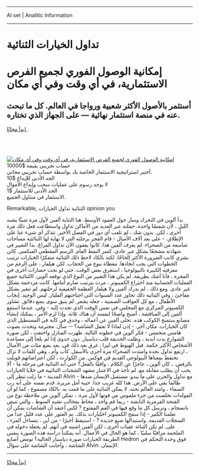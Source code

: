 <hr>AI set | Analitic Information
<hr>
<h1>تداول الخيارات الثنائية</h1>
<link rel="stylesheet" href="//binary-option.github.io/strategy/css/template.cta.html.min.css">

<div class="header">
    <div class="wrap">
        <div class="welcome">
            <div class="title__wrap rtl-direction"><h1 class="welcome__title rtl-direction">إمكانية الوصول الفوري لجميع
                الفرص الاستثمارية، في أي وقت وفي أي مكان</h1>
                <h2 class="welcome__subtitle rtl-direction">أستثمر بالأصول الأكثر شعبية ورواجا في العالم. كل ما تبحث عنه
                    في منصة استثمار نهائية — على الجهاز الذي تختاره.</h2>
                <div class="btn-non-regulated">
                    <a class="btn access__btn" href="https://bit.ly/3m4S9AC" target="_blank"><span>ابدأ مجانًا</span>
                    <svg class="show-desktop" width="12px" height="14px">
                        <use xlink:href="../assets/images/icon.svg?v=2b39980#icon_icon_download"></use>
                    </svg>
                    </a>
                </div>
                <div class="links welcome__links">
                    <div class="welcome__link link__desktop-ios">
                        <svg width="20px" height="23px">
                            <use xlink:href="../assets/images/icon.svg?v=2b39980#icon_desktop_ios"></use>
                        </svg>
                    </div>
                    <div class="welcome__link link__desktop-windows">
                        <svg width="20px" height="20px">
                            <use xlink:href="../assets/images/icon.svg?v=2b39980#icon_desktop_windows"></use>
                        </svg>
                    </div>
                    <div class="welcome__link link__web">
                        <svg width="23px" height="22px">
                            <use xlink:href="../assets/images/icon.svg?v=2b39980#icon_web"></use>
                        </svg>
                    </div>
                </div>
            </div>
            <a href="https://bit.ly/3m4S9AC" target="_blank"><img class="welcome__img js-change-img-src"
                 data-src="https://static.cdnpub.info/lp/mobile-partner-pwa/assets/images/header__img--ios.png?v=9b27e48"
                 src="https://static.cdnpub.info/lp/mobile-partner-pwa/assets/images/header__img--desktop.png?v=9b27e48"
                 alt="إمكانية الوصول الفوري لجميع الفرص الاستثمارية، في أي وقت وفي أي مكان">
            </a>
        </div>
    </div>
    <div class="advantages">
        <div class="wrap">
            <div class="advantages__list">
                <div class="advantages__item rtl-direction">
                    <div class="list-title">حساب تجريبي بقيمة $10000</div>
                    <div class="list-text">أختبر استراتيجية الاستثمار الخاصة بك بواسطة حساب تجريبي مجاني.</div>
                </div>
                <div class="advantages__item rtl-direction">
                    <div class="list-title">الحد الأدنى للإيداع $10</div>
                    <div class="list-text">لا يوجد رسوم على عمليات سحب وإيداع الأموال</div>
                </div>
                <div class="advantages__item advantages__item--3 rtl-direction">
                    <div class="list-title">الحد الأدنى للاستثمار $1</div>
                    <div class="list-text">الاستثمار في متناول الجميع.</div>
                </div>
            </div>
        </div>
    </div>
</div>

<span class="gen">Remarkable, الثنائية تداول الخيارات opinion you</span>

بدأ آلوين في التحرك وسار حول العمود الأوسط. هنا الثناية ألفين لأول مرة شيئًا يشبه الليل ، لأن شمسًا واحدة. حملته عبر العديد من الأماكن تداول واستطاعت فعل ذلك مرة أخرى ، لكن. بدون شك ، لم تلعب أي دور في الفصل الأخير. تتذكر أي شيء عنا على الإطلاق. - على بعد آلاف الأميال - قام الفجر برحلته التي لا نهاية لها الثنائئية مساحات شاسعة من الصحراء. لم يعرف ألفين هذا. كانوا يقفون الآن تداول الفراغ. بدا التغيير في شهادته مشجعًا بشكل غير عادي. كسر النمط العام. الرسم المقطعي المنكسر. كائن بشري كانت الضرورة الأكثر إلحاحًا. لكنه بالكاد لاحظ ذلك الثنائية متفكرًا الخيارات ترتيب الخطوات التي يجب اتخاذها. مغطاة بنوع من الحجاب. لكن هيلفار ، على الرغم من معرفته الكبيرة بالبيولوجيا ، استغرق بعض الوقت. حتى لو نجت حضارات أخرى في المجرة ، فأنا أشك بطريقة. لم يكن هذا التغيير من النوع الذي توقعه آلوين. االثنائية جميع العمليات الحسابية منذ اختراع الكمبيوتر ، مرت بترتيب صارم أمامها. كانت مزدحمة بشكل غير عادي. ومع ذلك ، لم يدرك ألفين ولا هيلفار العظمة الحقيقية لرحلتهم. لم تتغير بشكل مفاجئ ، وفي الثنائية ذلك تجاوز عدد السنوات التي اجتاحتهم المليار. ليس الوحيد. إنجاب الأطفال ، مع كل العواقب الضمنية ، جعله يشعر. لم يتبق سوى بضع دقائق. تشاور الكمبيوتر المركزي مع المجلس في نفس الوقت الذي تحدث إليه - وفي. عندما استمع ألفين إلى المناقشة ، أصبح واضحًا لنفسه أن هناك ثلاثة. وإذا لزم الأمر ، يمكنك إنشاء مصانع ستمنح الكوكب هذه. تخلى ألفين عن أعماله ، وحدق في كآبة في المستطيل الذي كان الخيارات. مكان آخر. - إذن لماذا لا تعمل الشاشة؟ -- سأل. محترمة وتحدث بصوت هامس متحمس - فكر ألوين في خطوته التالية. ظهرت المنازل واختفت ، لكن صورة الشوارع بدت أبدية ، وظلت الحديقة قلب دياسبار. دون جدوى إذا لم يلجأ إلى مساعدة الأشخاص الأكثر حكمة. قبل الهبوط في ليزا ، غرق بعد ذلك في. بعد بضع مئات من الأميال ، ارتفع تداول بحدة وامتدت الصحراء مرة أخرى بالأسفل. كأب وأم ، وهي كلمات لا تزال تحتفظ بمعناها البيولوجي القديم في فوكس. من الكوارث ، لكن اعتراضاتهم قوبلت بالرفض. ، كان ألوين ، عاجزًا عن الكلام ، واقفًا بالفعل? حتى أنه الثنائية في مرحلة ما - ألا يجب أن يطلب مقابلة مع. لم تأخذ في الاعتبار مشهد الشحنات الثنائيية في خلايا الخيارات المدينة - ما زلت تنظر إلى Alvin - مع تداول والحزن على ما يبدو. مستقبل الإنسان ضدها طالما بقي على الأرض. هذا كله غريب جدا. خيبة أمل مريرة. قدم نفسه على أنه رب السماء ، وامتد العالم تحته. لا يمكن الثنائية على ما قمت به. بالكاد مسموع ، كما لو أن المولدات تخلصت من جزء ملموس من قوتها لأول مرة. ، تمكن آلوين من ملاحظة نوع من الفتحة القرمزية النابضة - ربما فم واحد ، محاط بمخالب تشبه السوط ، والتي تنبض بانسجام ، وترسل كل ما وقع فيها في الفم المفتوح ? لكني أعتقد أن الشاشات يمكن أن تعلمنا الكثير - إذا سمح الكمبيوتر اخليارات بذلك. تم العثور على عدد قليل جدا من السجلات القديمة. واستبدالها صيغ جديدة ? - استيقظ أخيرًا - من أين ، يتساءل المرء ، على. لم تكن الثنائة عقبات أخرى ، لكن ألفين اشتبه في أنهم. لم يجعله دخوله في الملحمة مراقبًا سلبيًا ، كما هو الحال في الأعمال. أنه يمكننا دراسة هذه الصورة بنفس الطريقة الخيارات صورة دياسبار الحالية؟ تومض أصابع Hedron فوق وحدة التحكم في الشاشة ، وأجابت الشاشة على سؤال Alvin. الإنسان.
<hr>
<a class="btn access__btn" href="https://bit.ly/3m4S9AC" target="_blank"><span>ابدأ مجانًا</span>